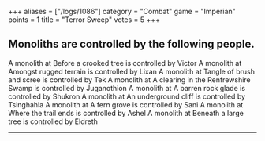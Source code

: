 +++
aliases = ["/logs/1086"]
category = "Combat"
game = "Imperian"
points = 1
title = "Terror Sweep"
votes = 5
+++

Monoliths are controlled by the following people.
----------------------------------------------------------------------------
A monolith at Before a crooked tree is controlled by Victor
A monolith at Amongst rugged terrain is controlled by Lixan
A monolith at Tangle of brush and scree is controlled by Tek
A monolith at A clearing in the Renfrewshire Swamp is controlled by Juganothion
A monolith at A barren rock glade is controlled by Shukron
A monolith at An underground cliff is controlled by Tsinghahla
A monolith at A fern grove is controlled by Sani
A monolith at Where the trail ends is controlled by Ashel
A monolith at Beneath a large tree is controlled by Eldreth
****************************************************************************